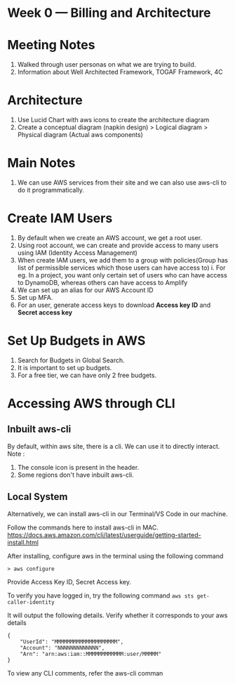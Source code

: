 # Week 0 — Billing and Architecture

# Meeting Notes
1. Walked through user personas on what we are trying to build.
2. Information about Well Architected Framework, TOGAF Framework, 4C 

# Architecture
1. Use Lucid Chart with aws icons to create the architecture diagram
2. Create a conceptual diagram (napkin design) > Logical diagram > Physical diagram (Actual aws components)

# Main Notes
1. We can use AWS services from their site and we can also use aws-cli to do it programmatically. 

# Create IAM Users
1. By default when we create an AWS account, we get a root user.
2. Using root account, we can create and provide access to many users using IAM (Identity Access Management)
3. When create IAM users, we add them to a group with policies(Group has list of permissible services which those users can have access to)
    i. For eg. In a project, you want only certain set of users who can have access to DynamoDB, whereas others can have access to Amplify
4. We can set up an alias for our AWS Account ID
5. Set up MFA.
6. For an user, generate access keys to download **Access key ID** and **Secret access key**

# Set Up Budgets in AWS
1. Search for Budgets in Global Search.
2. It is important to set up budgets.
3. For a free tier, we can have only 2 free budgets. 

# Accessing AWS through CLI

## Inbuilt aws-cli
By default, within aws site, there is a cli. We can use it to directly interact.
Note : 
1. The console icon is present in the header.
2. Some regions don't have inbuilt aws-cli.

## Local System
Alternatively, we can install aws-cli in our Terminal/VS Code in our machine. 

Follow the commands here to install aws-cli in MAC.
https://docs.aws.amazon.com/cli/latest/userguide/getting-started-install.html

After installing, configure aws in the terminal using the following command
``` 
> aws configure

```
Provide Access Key ID, Secret Access key.

To verify you have logged in, try the following command
```aws sts get-caller-identity```

It will output the following details. Verify whether it corresponds to your aws details
```
{
    "UserId": "MMMMMMMMMMMMMMMMMMMM",
    "Account": "NNNNNNNNNNNNN",
    "Arn": "arn:aws:iam::MMMMMMMMMMMM:user/MMMMM"
}
```

To view any CLI comments, refer the aws-cli comman

